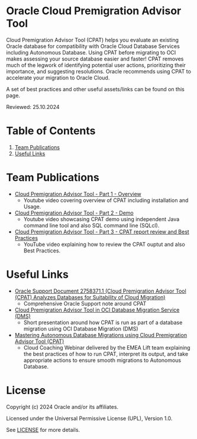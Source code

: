 # Oracle Cloud Premigration Advisor Tool
 
Cloud Premigration Advisor Tool (CPAT) helps you evaluate an existing Oracle database for compatibility with Oracle Cloud Database Services including Autonomous Database. Using CPAT before migrating to OCI makes assessing your source database easier and faster!  CPAT removes much of the legwork of identifying potential user actions, prioritizing their importance, and suggesting resolutions. Oracle recommends using CPAT to accelerate your migration to Oracle Cloud.

A set of best practices and other useful assets/links can be found on this page.

Reviewed: 25.10.2024

# Table of Contents
 
1. [Team Publications](#team-publications)
2. [Useful Links](#useful-links)
 
# Team Publications
 
- [Cloud Premigration Advisor Tool - Part 1 - Overview ](https://youtu.be/sji8ZhvQn-w?feature=shared)
    - Youtube video covering overview of CPAT including installation and Usage.
- [Cloud Premigration Advisor Tool - Part 2 - Demo ](https://youtu.be/iDwgC7b_vA4?feature=shared)
    - Youtube video showcasing CPAT demo using independent Java command line tool and also SQL command line (SQLcl).
- [Cloud Premigration Advisor Tool - Part 3 - CPAT report review and Best Practices ](https://youtu.be/YYDPey-NYE8?feature=shared)
    - YouTube video explaining how to review the CPAT ouptut and also Best Practices.

# Useful Links
- [Oracle Support Document 2758371.1 (Cloud Premigration Advisor Tool (CPAT) Analyzes Databases for Suitability of Cloud Migration)](https://support.oracle.com/epmos/faces/DocumentDisplay?id=2758371.1)
    - Comprehensive Oracle Support note around CPAT
- [Cloud Premigration Advisor Tool in OCI Database Migration Service (DMS)](https://www.youtube.com/watch?v=kYUqh4O1Owo)
    - Short presentation around how CPAT is run as part of a database migration using OCI Database Migration (DMS)
- [Mastering Autonomous Database Migrations using Cloud Premigration Advisor Tool (CPAT)](https://www.youtube.com/watch?v=PH_aPudyr0s)
    - Cloud Coaching Webinar delivered by the EMEA Lift team explaining the best practices of how to run CPAT, interpret its output, and take appropriate actions to ensure smooth migrations to Autonomous Database.

# License
 
Copyright (c) 2024 Oracle and/or its affiliates.
 
Licensed under the Universal Permissive License (UPL), Version 1.0.
 
See [LICENSE](https://github.com/oracle-devrel/technology-engineering/blob/main/LICENSE) for more details.
